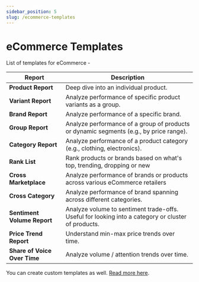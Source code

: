 ```yaml
---
sidebar_position: 5
slug: /ecommerce-templates
---
```


# eCommerce Templates 

List of templates for eCommerce -


| Report | Description |
|---|---|
| **Product Report** | Deep dive into an individual product. |
| **Variant Report** | Analyze performance of specific product variants as a group. |
| **Brand Report** | Analyze performance of a specific brand. |
| **Group Report** | Analyze performance of a group of products or dynamic segments (e.g., by price range). |
| **Category Report** | Analyze performance of a product category (e.g., clothing, electronics). |
| **Rank List** | Rank products or brands based on what's top, trending, dropping or new  |
| **Cross Marketplace** | Analyze performance of brands or products across various eCommerce retailers  |
| **Cross Category** | Analyze performance of brand spanning across different categories.  |
| **Sentiment Volume  Report** | Analyze volume to sentiment trade-offs. Useful for looking into a category or cluster of products.  |
| **Price Trend Report** | Understand min-max price trends over time.  |
| **Share of Voice Over Time** | Analyze volume / attention trends over time.  |

You can create custom templates as well. [Read more here](/create-report).

